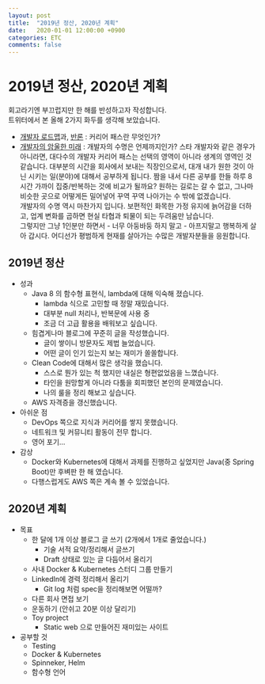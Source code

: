 ```yaml
---
layout: post
title:  "2019년 정산, 2020년 계획"
date:   2020-01-01 12:00:00 +0900
categories: ETC
comments: false
---
```

# 2019년 정산, 2020년 계획
회고라기엔 부끄럽지만 한 해를 반성하고자 작성합니다.  
트위터에서 본 올해 2가지 화두를 생각해 보았습니다.
  - [개발자 로드맵](https://github.com/devJang/developer-roadmap)과, [반론](https://twitter.com/darjeelingt/status/1193843997954850816) : 커리어 패스란 무엇인가?
  - [개발자의 암울한 미래](https://ntalbs.github.io/2014/dystopian-future/) : 개발자의 수명은 언제까지인가?
스타 개발자와 같은 경우가 아니라면, 대다수의 개발자 커리어 패스는 선택의 영역이 아니라 생계의 영역인 것 같습니다. 대부분의 시간을 회사에서 보내는 직장인으로서, 대개 내가 원한 것이 아닌 시키는 일(분야)에 대해서 공부하게 됩니다. 짬을 내서 다른 공부를 한들 하루 8시간 가까이 집중/반복하는 것에 비교가 될까요? 원하는 길로는 갈 수 없고, 그나마 비슷한 곳으로 어떻게든 밀어넣어 꾸역 꾸역 나아가는 수 밖에 없겠습니다.  
개발자의 수명 역시 마찬가지 입니다. 보편적인 화목한 가정 유지에 늙어감을 더하고, 업계 변화를 곱하면 현실 타협과 퇴물이 되는 두려움만 남습니다.  
그렇지만 그냥 1인분만 하면서 - 너무 아둥바둥 하지 말고 - 아프지말고 행복하게 살아 갑시다. 어디선가 평범하게 현재를 살아가는 수많은 개발자분들을 응원합니다.  

## 2019년 정산
  * 성과
    + Java 8 의 함수형 표현식, lambda에 대해 익숙해 졌습니다. 
      - lambda 식으로 고민할 때 정말 재밌습니다.
      - 대부분 null 처리나, 반복문에 사용 중
      - 조금 더 고급 활용을 배워보고 싶습니다.
    + 힘겹게나마 블로그에 꾸준히 글을 작성했습니다. 
      - 글이 쌓이니 방문자도 제법 늘었습니다.
      - 어떤 글이 인기 있는지 보는 재미가 쏠쏠합니다.
    + Clean Code에 대해서 많은 생각을 했습니다. 
      - 스스로 뭔가 있는 척 했지만 내실은 형편없었음을 느꼈습니다.
      - 타인을 원망할게 아니라 다툼을 회피했던 본인의 문제였습니다.
      - 나의 룰을 정리 해보고 싶습니다.
    + AWS 자격증을 갱신했습니다.
  * 아쉬운 점
    + DevOps 쪽으로 지식과 커리어를 쌓지 못했습니다.
    + 네트워크 및 커뮤니티 활동이 전무 합니다.
    + 영어 포기...
  * 감상
    + Docker와 Kubernetes에 대해서 과제를 진행하고 싶었지만 Java(중 Spring Boot)만 후벼판 한 해 였습니다.  
    + 다행스럽게도 AWS 쪽은 계속 볼 수 있었습니다.
      
## 2020년 계획
  * 목표
    + 한 달에 1개 이상 블로그 글 쓰기 (2개에서 1개로 줄었습니다.)
      - 기술 서적 요약/정리해서 글쓰기
      - Draft 상태로 있는 글 다듬어서 올리기
    + 사내 Docker & Kubernetes 스터디 그룹 만들기
    + LinkedIn에 경력 정리해서 올리기
      - Git log 처럼 spec을 정리해보면 어떨까?
    + 다른 회사 면접 보기
    + 운동하기 (안쉬고 20분 이상 달리기)
    + Toy project
      - Static web 으로 만들어진 재미있는 사이트
  * 공부할 것
    + Testing
    + Docker & Kubernetes
    + Spinneker, Helm
    + 함수형 언어
